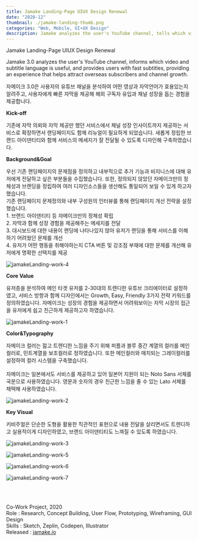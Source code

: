 ```yaml
---
title: Jamake Landing-Page UIUX Design Renewal
date: "2020-12"
thumbnail: ./jamake-landing-thumb.png
categories: "Web, Mobile, UI∙UX Design"
description: Jamake analyzes the user's YouTube channel, tells which video and subtitle language is useful, and provides users with fast subtitles, an experience that helps attract overseas subscribers and help the channel grow.
---
```


<div class="project-cover">
    <img src="https://drive.google.com/uc?export=view&id=1RtLIjFtUK5rza6uQiNGKWxijkRh3yNlM" alt="">
</div> <!-- // section cover -->

<div class="intro">
    <div class="title">Jamake Landing-Page UIUX Design Renewal</div>
    <div>
        <p class="en">Jamake 3.0 analyzes the user's YouTube channel, informs which video and subtitle language is useful, and provides users with fast subtitles, providing an experience that helps attract overseas subscribers and channel growth.</p>
        <p class="ko">자메이크 3.0은 사용자의 유튜브 채널을 분석하여 어떤 영상과 자막언어가 효용있는지 알려주고, 사용자에게 빠른 자막을 제공해 해외 구독자 유입과 채널 성장을 돕는 경험을 제공합니다.</p>
    </div>
</div><!-- // section intro -->

<div class="intro">
    <div></div>
    <div>
        <b>Kick-off</b>
        <p>기존에 자막 의뢰와 자막 제공만 했던 서비스에서 채널 성장 인사이트까지 제공하는 서비스로 확장하면서 랜딩페이지도 함께 리뉴얼이 필요하게 되었습니다. 새롭게 정립한 브랜드 아이덴티티와 함께 서비스의 메세지가 잘 전달될 수 있도록 디자인해 구축하였습니다.</p>
        <b>Background&Goal</b>
        <p>우선 기존 랜딩페이지의 문제점을 정의하고 내부적으로 추가 기능과 비지니스에 대해 유저에게 전달하고 싶은 부분들을 수집했습니다. 또한, 정의되지 않았던 자메이크만의 정체성과 브랜딩을 정립하여 여러 디자인소스들을 생산해도 통일되어 보일 수 있게 하고자 했습니다.<br>
        기존 랜딩페이지 문제정의와 내부 구성원의 인터뷰를 통해 랜딩페이지 개선 전략을 설정했습니다.<br>
        1. 브랜드 아이덴티티 등 자메이크만의 정체성 확립<br>
        2. 자막과 함께 성장 경험을 제공해주는 메세지를 전달<br>
        3. 대시보드에 대한 내용이 랜딩에 나타나있지 않아 유저가 랜딩을 통해 서비스를 이해하기 어려웠던 문제를 개선<br>
        4. 유저가 어떤 행동을 취해야하는지 CTA 버튼 및 강조점 부재에 대한 문제를 개선해 유저에게 명확한 선택지를 제공</p>
    </div>
</div>

![jamakeLanding-work-4](https://drive.google.com/uc?export=view&id=1tq8jJgWaDgF8ZQ4chbk_zcw1auCwDha1)

<div class="intro">
    <div></div>
    <div>
        <b>Core Value</b>
        <p>유저층을 분석하여 메인 타겟 유저를 2-30대의 트렌디한 유튜브 크리에이터로 설정하였고, 서비스 방향과 함께 디자인에서는 Growth, Easy, Friendly 3가지 전략 키워드를 정의하였습니다. 자메이크는 성장의 경험을 제공하면서 어려워보이는 자막 시장의 접근을 유저에게 쉽고 친근하게 제공하고자 하였습니다.</p>
    </div>
</div>

![jamakeLanding-work-1](https://drive.google.com/uc?export=view&id=1mjTNcVzAVmBZIOSnyciuXv6J11Hri99G)


<div class="intro">
    <div></div>
    <div>
        <b>Color&Typography</b>
        <p>자메이크 컬러는 젊고 트렌디한 느낌을 주기 위해 퍼플과 블루 중간 계열의 컬러를 메인컬러로, 민트계열을 보조컬러로 정하였습니다. 또한 메인컬러와 매치되는 그레이컬러를 설정하여 컬러 시스템을 구축했습니다.<br><br>
        자메이크는 일본에서도 서비스를 제공하고 있어 일본어 지원이 되는 Noto Sans 서체를 국문으로 사용하였습니다. 영문과 숫자의 경우 친근한 느낌을 줄 수 있는 Lato 서체를 채택해 사용하였습니다.</p>
    </div>
</div>

![jamakeLanding-work-2](https://drive.google.com/uc?export=view&id=1B6wS4Hi7iWqonEAfWS8ifOBXV-8WeNTC)

<div class="intro">
    <div></div>
    <div>
        <b>Key Visual</b>
        <p>키비주얼은 단순한 도형을 활용한 직관적인 표현으로 내용 전달을 살리면서도 트렌디하고 실용적이게 디자인하였고, 브랜드 아이덴티티도 느껴질 수 있도록 하였습니다.</p>
    </div>
</div>

![jamakeLanding-work-3](https://drive.google.com/uc?export=view&id=1aPv_Bo7TRg2gLEf1HZesmYiMYxQUDzp6)


![jamakeLanding-work-5](https://drive.google.com/uc?export=view&id=13eDclY25YKlKydemAXsNUlFjVUMVS3l7)

![jamakeLanding-work-6](https://drive.google.com/uc?export=view&id=1Hra-zhUFaYqW_MxQMEgjGwdKbqQ8wh3-)

![jamakeLanding-work-7](https://drive.google.com/uc?export=view&id=1wU7T7qyNX6fE69DdR9uKTcqnyj1-BR9F)

<br/>
<br/>

Co-Work Project, 2020<br>
Role : Research, Concept Building, User Flow, Prototyping, Wireframing, GUI Design<br>
Skills : Sketch, Zeplin, Codepen, Illustrator<br>
Released : [jamake.io](https://jamake.io)